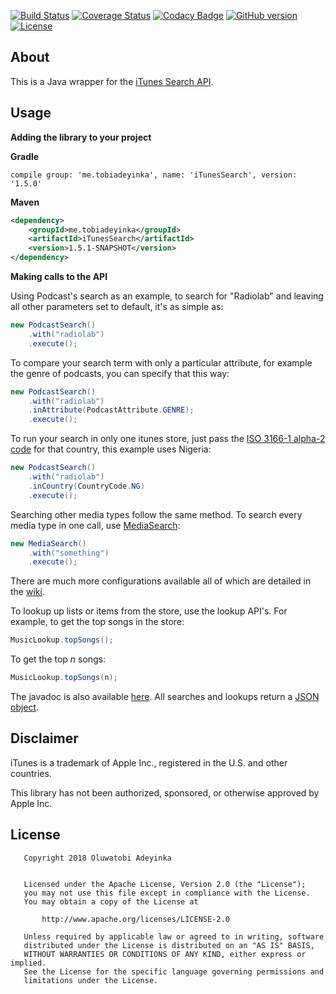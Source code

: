 [![Build Status](https://travis-ci.org/EtherealT/ItunesSearch.svg?branch=master&maxAge=1)](https://travis-ci.org/EtherealT/ItunesSearch)
[![Coverage Status](https://coveralls.io/repos/github/EtherealT/ItunesSearch/badge.svg?branch=master&maxAge=1)](https://coveralls.io/github/EtherealT/ItunesSearch?branch=master)
[![Codacy Badge](https://api.codacy.com/project/badge/Grade/6139acc8bc4c44dd91d73fa2456ec52d)](https://www.codacy.com/app/EtherealT/ItunesSearch?utm_source=github.com&amp;utm_medium=referral&amp;utm_content=EtherealT/ItunesSearch&amp;utm_campaign=Badge_Grade)
[![GitHub version](https://badge.fury.io/gh/etherealt%2Fitunessearch.svg)](https://github.com/EtherealT/ItunesSearch/releases)
[![License](https://img.shields.io/badge/License-Apache%202.0-blue.svg?maxAge=1)](https://opensource.org/licenses/Apache-2.0)

## About
This is a Java wrapper for the [iTunes Search API](https://affiliate.itunes.apple.com/resources/documentation/itunes-store-web-service-search-api/).

## Usage
**Adding the library to your project**

**Gradle**
```Gradle
compile group: 'me.tobiadeyinka', name: 'iTunesSearch', version: '1.5.0'
```

**Maven**
```xml
<dependency>
    <groupId>me.tobiadeyinka</groupId>
    <artifactId>iTunesSearch</artifactId>
    <version>1.5.1-SNAPSHOT</version>
</dependency>
```
      
**Making calls to the API**

Using Podcast's search as an example, to search for "Radiolab" and leaving all other parameters set to default, it's as simple as:
```java
new PodcastSearch()
    .with("radiolab")
    .execute();
```

To compare your search term with only a particular attribute, for example the genre of podcasts, you can specify that this way:
```java
new PodcastSearch()
    .with("radiolab")
    .inAttribute(PodcastAttribute.GENRE);
    .execute();
```

To run your search in only one itunes store, just pass the [ISO 3166-1 alpha-2 code](https://en.wikipedia.org/wiki/ISO_3166-1_alpha-2) 
for that country, this example uses Nigeria:
```java
new PodcastSearch()
    .with("radiolab")
    .inCountry(CountryCode.NG)
    .execute();
```

Searching other media types follow the same method. To search every media type in one call, use [MediaSearch](https://etherealt.github.io/ItunesSearch/docs/):
```java
new MediaSearch()
    .with("something")
    .execute();
```
There are much more configurations available all of which are detailed in the [wiki](https://github.com/EtherealT/ItunesSearch/wiki).

To lookup up lists or items from the store, use the lookup API's. For example, to get the top songs in the store:
```java
MusicLookup.topSongs();
```

To get the top _n_ songs:
```java
MusicLookup.topSongs(n);
```

The javadoc is also available [here](https://etherealt.github.io/ItunesSearch/docs/).
All searches and lookups return a [JSON object](https://stleary.github.io/JSON-java/).

## Disclaimer
iTunes is a trademark of Apple Inc., registered in the U.S. and other countries.

This library has not been authorized, sponsored, or otherwise approved by Apple Inc.

## License

```
   Copyright 2018 Oluwatobi Adeyinka

   
   Licensed under the Apache License, Version 2.0 (the "License");
   you may not use this file except in compliance with the License.
   You may obtain a copy of the License at

       http://www.apache.org/licenses/LICENSE-2.0

   Unless required by applicable law or agreed to in writing, software
   distributed under the License is distributed on an "AS IS" BASIS,
   WITHOUT WARRANTIES OR CONDITIONS OF ANY KIND, either express or implied.
   See the License for the specific language governing permissions and
   limitations under the License.
```
